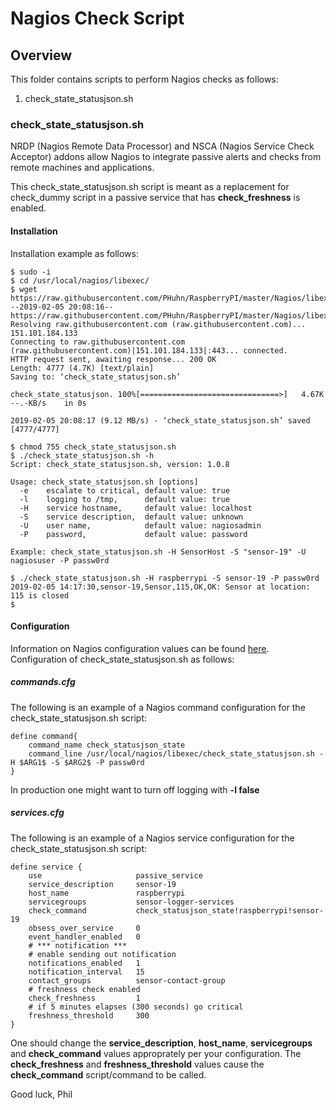 # Nagios Check Script
## Overview

This folder contains scripts to perform Nagios checks as follows:
1. check_state_statusjson.sh

### check_state_statusjson.sh

NRDP (Nagios Remote Data Processor) and NSCA (Nagios Service Check Acceptor) addons allow Nagios to integrate passive alerts and checks from remote machines and applications.

This check_state_statusjson.sh script is meant as a replacement for check_dummy script in a passive service that has **check_freshness** is enabled.

#### Installation
Installation example as follows:

```
$ sudo -i
$ cd /usr/local/nagios/libexec/
$ wget https://raw.githubusercontent.com/PHuhn/RaspberryPI/master/Nagios/libexec/check_state_statusjson.sh
--2019-02-05 20:08:16--  https://raw.githubusercontent.com/PHuhn/RaspberryPI/master/Nagios/libexec/check_state_statusjson.sh
Resolving raw.githubusercontent.com (raw.githubusercontent.com)... 151.101.184.133
Connecting to raw.githubusercontent.com (raw.githubusercontent.com)|151.101.184.133|:443... connected.
HTTP request sent, awaiting response... 200 OK
Length: 4777 (4.7K) [text/plain]
Saving to: ‘check_state_statusjson.sh’

check_state_statusjson. 100%[===============================>]   4.67K  --.-KB/s    in 0s

2019-02-05 20:08:17 (9.12 MB/s) - ‘check_state_statusjson.sh’ saved [4777/4777]

$ chmod 755 check_state_statusjson.sh
$ ./check_state_statusjson.sh -h
Script: check_state_statusjson.sh, version: 1.0.8

Usage: check_state_statusjson.sh [options]
  -e    escalate to critical, default value: true
  -l    logging to /tmp,      default value: true
  -H    service hostname,     default value: localhost
  -S    service description,  default value: unknown
  -U    user name,            default value: nagiosadmin
  -P    password,             default value: password

Example: check_state_statusjson.sh -H SensorHost -S "sensor-19" -U nagiosuser -P passw0rd

$ ./check_state_statusjson.sh -H raspberrypi -S sensor-19 -P passw0rd
2019-02-05 14:17:30,sensor-19,Sensor,115,OK,OK: Sensor at location: 115 is closed
$
```
#### Configuration
Information on Nagios configuration values can be found [here](https://assets.nagios.com/downloads/nagioscore/docs/nagioscore/4/en/objectdefinitions.html).  Configuration of check_state_statusjson.sh as follows:

##### commands.cfg

The following is an example of a Nagios command configuration for the check_state_statusjson.sh script:

```
define command{
    command_name check_statusjson_state
    command_line /usr/local/nagios/libexec/check_state_statusjson.sh -H $ARG1$ -S $ARG2$ -P passw0rd
}
```

In production one might want to turn off logging with **-l false**

##### services.cfg

The following is an example of a Nagios service configuration for the check_state_statusjson.sh script:

```
define service {
    use                     passive_service
    service_description     sensor-19
    host_name               raspberrypi
    servicegroups           sensor-logger-services
    check_command           check_statusjson_state!raspberrypi!sensor-19
    obsess_over_service     0
    event_handler_enabled   0
    # *** notification ***
    # enable sending out notification
    notifications_enabled   1
    notification_interval   15
    contact_groups          sensor-contact-group
    # freshness check enabled
    check_freshness         1
    # if 5 minutes elapses (300 seconds) go critical
    freshness_threshold     300
}
```
One should change the **service_description**, **host_name**, **servicegroups** and **check_command** values approprately per your configuration.  The **check_freshness** and **freshness_threshold** values cause the **check_command** script/command to be called.

Good luck, Phil

